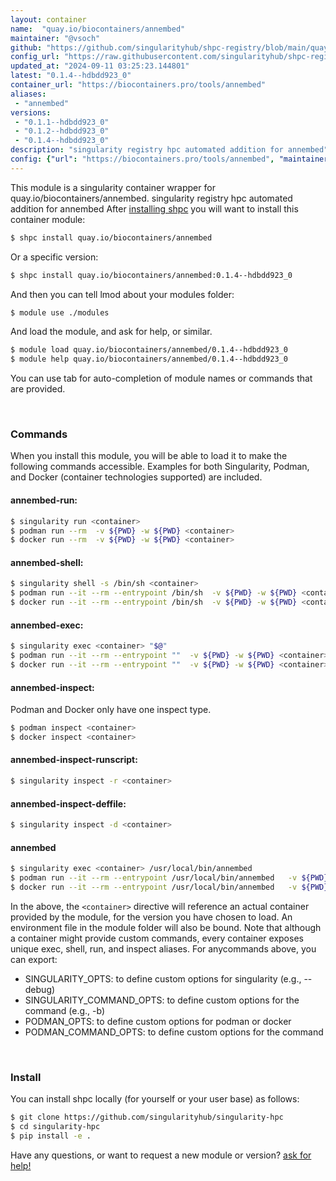 ```yaml
---
layout: container
name:  "quay.io/biocontainers/annembed"
maintainer: "@vsoch"
github: "https://github.com/singularityhub/shpc-registry/blob/main/quay.io/biocontainers/annembed/container.yaml"
config_url: "https://raw.githubusercontent.com/singularityhub/shpc-registry/main/quay.io/biocontainers/annembed/container.yaml"
updated_at: "2024-09-11 03:25:23.144801"
latest: "0.1.4--hdbdd923_0"
container_url: "https://biocontainers.pro/tools/annembed"
aliases:
 - "annembed"
versions:
 - "0.1.1--hdbdd923_0"
 - "0.1.2--hdbdd923_0"
 - "0.1.4--hdbdd923_0"
description: "singularity registry hpc automated addition for annembed"
config: {"url": "https://biocontainers.pro/tools/annembed", "maintainer": "@vsoch", "description": "singularity registry hpc automated addition for annembed", "latest": {"0.1.4--hdbdd923_0": "sha256:d7caaaa5da81d9b5914d63030316d396d7260bd85969009c2ef6607c386479cf"}, "tags": {"0.1.1--hdbdd923_0": "sha256:076f6e8d4dee428ac1a14e199fa64031735fca3b82e3366a5ea1bdcd4f7b929f", "0.1.2--hdbdd923_0": "sha256:35c900ef8a6e810d727a52c12ec21edda84c8e89c17633517990c9ac620cad2b", "0.1.4--hdbdd923_0": "sha256:d7caaaa5da81d9b5914d63030316d396d7260bd85969009c2ef6607c386479cf"}, "docker": "quay.io/biocontainers/annembed", "aliases": {"annembed": "/usr/local/bin/annembed"}}
---
```


This module is a singularity container wrapper for quay.io/biocontainers/annembed.
singularity registry hpc automated addition for annembed
After [installing shpc](#install) you will want to install this container module:


```bash
$ shpc install quay.io/biocontainers/annembed
```

Or a specific version:

```bash
$ shpc install quay.io/biocontainers/annembed:0.1.4--hdbdd923_0
```

And then you can tell lmod about your modules folder:

```bash
$ module use ./modules
```

And load the module, and ask for help, or similar.

```bash
$ module load quay.io/biocontainers/annembed/0.1.4--hdbdd923_0
$ module help quay.io/biocontainers/annembed/0.1.4--hdbdd923_0
```

You can use tab for auto-completion of module names or commands that are provided.

<br>

### Commands

When you install this module, you will be able to load it to make the following commands accessible.
Examples for both Singularity, Podman, and Docker (container technologies supported) are included.

#### annembed-run:

```bash
$ singularity run <container>
$ podman run --rm  -v ${PWD} -w ${PWD} <container>
$ docker run --rm  -v ${PWD} -w ${PWD} <container>
```

#### annembed-shell:

```bash
$ singularity shell -s /bin/sh <container>
$ podman run --it --rm --entrypoint /bin/sh  -v ${PWD} -w ${PWD} <container>
$ docker run --it --rm --entrypoint /bin/sh  -v ${PWD} -w ${PWD} <container>
```

#### annembed-exec:

```bash
$ singularity exec <container> "$@"
$ podman run --it --rm --entrypoint ""  -v ${PWD} -w ${PWD} <container> "$@"
$ docker run --it --rm --entrypoint ""  -v ${PWD} -w ${PWD} <container> "$@"
```

#### annembed-inspect:

Podman and Docker only have one inspect type.

```bash
$ podman inspect <container>
$ docker inspect <container>
```

#### annembed-inspect-runscript:

```bash
$ singularity inspect -r <container>
```

#### annembed-inspect-deffile:

```bash
$ singularity inspect -d <container>
```


#### annembed

```bash
$ singularity exec <container> /usr/local/bin/annembed
$ podman run --it --rm --entrypoint /usr/local/bin/annembed   -v ${PWD} -w ${PWD} <container> -c " $@"
$ docker run --it --rm --entrypoint /usr/local/bin/annembed   -v ${PWD} -w ${PWD} <container> -c " $@"
```



In the above, the `<container>` directive will reference an actual container provided
by the module, for the version you have chosen to load. An environment file in the
module folder will also be bound. Note that although a container
might provide custom commands, every container exposes unique exec, shell, run, and
inspect aliases. For anycommands above, you can export:

 - SINGULARITY_OPTS: to define custom options for singularity (e.g., --debug)
 - SINGULARITY_COMMAND_OPTS: to define custom options for the command (e.g., -b)
 - PODMAN_OPTS: to define custom options for podman or docker
 - PODMAN_COMMAND_OPTS: to define custom options for the command

<br>

### Install

You can install shpc locally (for yourself or your user base) as follows:

```bash
$ git clone https://github.com/singularityhub/singularity-hpc
$ cd singularity-hpc
$ pip install -e .
```

Have any questions, or want to request a new module or version? [ask for help!](https://github.com/singularityhub/singularity-hpc/issues)